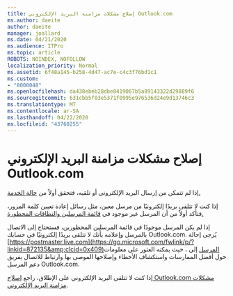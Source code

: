 ```yaml
---
title: إصلاح مشكلات مزامنة البريد الإلكتروني Outlook.com
ms.author: daeite
author: daeite
manager: joallard
ms.date: 04/21/2020
ms.audience: ITPro
ms.topic: article
ROBOTS: NOINDEX, NOFOLLOW
localization_priority: Normal
ms.assetid: 6f48a145-b258-4d47-ac7e-c4c3f76bd1c1
ms.custom:
- "8000048"
ms.openlocfilehash: da438ebeb28dbe8419067b5a89143322d29889f6
ms.sourcegitcommit: 631cbb5f03e5371f0995e976536d24e9d13746c3
ms.translationtype: MT
ms.contentlocale: ar-SA
ms.lasthandoff: 04/22/2020
ms.locfileid: "43760255"
---
```

# <a name="fix-outlookcom-email-sync-issues"></a>إصلاح مشكلات مزامنة البريد الإلكتروني Outlook.com

إذا لم تتمكن من إرسال البريد الإلكتروني أو تلقيه، فتحقق أولاً من [حالة الخدمة.](https://go.microsoft.com/fwlink/p/?linkid=837482&amp;clcid=0x409)
  
إذا كنت لا تتلقى بريدًا إلكترونيًا من مرسل معين، مثل رسائل إعادة تعيين كلمة المرور، فتأكد أولاً من أن المرسل غير موجود في [قائمة المرسلين والنطاقات المحظورة.](https://outlook.live.com/mail/options/mail/junkEmail/blockedSendersAndDomains)
  
إذا لم يكن المرسل موجودًا في قائمة المرسلين المحظورين، فستحتاج إلى الاتصال بالمرسل وإعلامه بأنك لا تتلقى بريدًا إلكترونيًا في حسابك Outlook.com. يُرجى إحالة [https://postmaster.live.com](https://go.microsoft.com/fwlink/p/?linkid=872135&amp;clcid=0x409)المرسل إلى ، حيث يمكنه العثور على معلومات حول أفضل الممارسات واستكشاف الأخطاء وإصلاحها الموصى بها وارتباط للاتصال بفريق دعم المرسل Outlook.com.
  
إذا كنت لا تتلقى البريد الإلكتروني على الإطلاق، راجع [إصلاح Outlook.com مشكلات مزامنة البريد الإلكتروني](https://support.office.com/article/d39e3341-8d79-4bf1-b3c7-ded602233642?wt.mc_id=Office_Outlook_com_Alchemy).